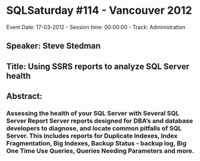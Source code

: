 # SQLSaturday #114 - Vancouver 2012
Event Date: 17-03-2012 - Session time: 00:00:00 - Track: Administration
## Speaker: Steve Stedman
## Title: Using SSRS reports to analyze SQL Server health
## Abstract:
### Assessing the health of your SQL Server with Several SQL Server Report Server reports designed for DBA’s and database developers to diagnose, and locate common pitfalls of SQL Server.  This includes reports for Duplicate Indexes, Index Fragmentation, Big Indexes, Backup Status - backup log, Big One Time Use Queries, Queries Needing Parameters and more.
